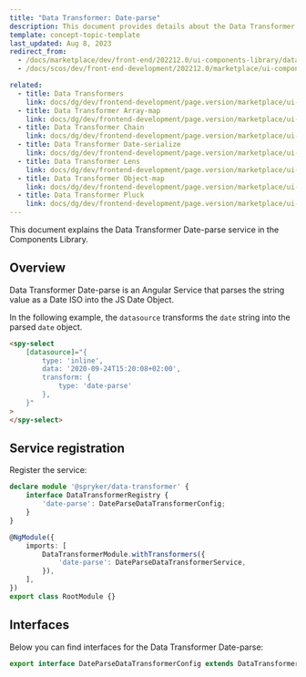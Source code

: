 ```yaml
---
title: "Data Transformer: Date-parse"
description: This document provides details about the Data Transformer Date-parse service in the Components Library.
template: concept-topic-template
last_updated: Aug 8, 2023
redirect_from:
  - /docs/marketplace/dev/front-end/202212.0/ui-components-library/data-transformers/data-transformer-date-parse.html
  - /docs/scos/dev/front-end-development/202212.0/marketplace/ui-components-library/data-transformers/data-transformer-date-parse.html

related:
  - title: Data Transformers
    link: docs/dg/dev/frontend-development/page.version/marketplace/ui-components-library/data-transformers/data-transformers.html
  - title: Data Transformer Array-map
    link: docs/dg/dev/frontend-development/page.version/marketplace/ui-components-library/data-transformers/data-transformer-array-map.html
  - title: Data Transformer Chain
    link: docs/dg/dev/frontend-development/page.version/marketplace/ui-components-library/data-transformers/data-transformer-chain.html
  - title: Data Transformer Date-serialize
    link: docs/dg/dev/frontend-development/page.version/marketplace/ui-components-library/data-transformers/data-transformer-date-serialize.html
  - title: Data Transformer Lens
    link: docs/dg/dev/frontend-development/page.version/marketplace/ui-components-library/data-transformers/data-transformer-lens.html
  - title: Data Transformer Object-map
    link: docs/dg/dev/frontend-development/page.version/marketplace/ui-components-library/data-transformers/data-transformer-object-map.html
  - title: Data Transformer Pluck
    link: docs/dg/dev/frontend-development/page.version/marketplace/ui-components-library/data-transformers/data-transformer-pluck.html
---
```


This document explains the Data Transformer Date-parse service in the Components Library.

## Overview

Data Transformer Date-parse is an Angular Service that parses the string value as a Date ISO into the JS Date Object.

In the following example, the `datasource` transforms the `date` string into the parsed `date` object.

```html
<spy-select
    [datasource]="{
        type: 'inline',
        data: '2020-09-24T15:20:08+02:00',
        transform: {
            type: 'date-parse'
        },
    }"
>
</spy-select>
```

## Service registration

Register the service:

```ts
declare module '@spryker/data-transformer' {
    interface DataTransformerRegistry {
        'date-parse': DateParseDataTransformerConfig;
    }
}

@NgModule({
    imports: [
        DataTransformerModule.withTransformers({
            'date-parse': DateParseDataTransformerService,
        }),
    ],
})
export class RootModule {}
```

## Interfaces

Below you can find interfaces for the Data Transformer Date-parse:

```ts
export interface DateParseDataTransformerConfig extends DataTransformerConfig {}
```
